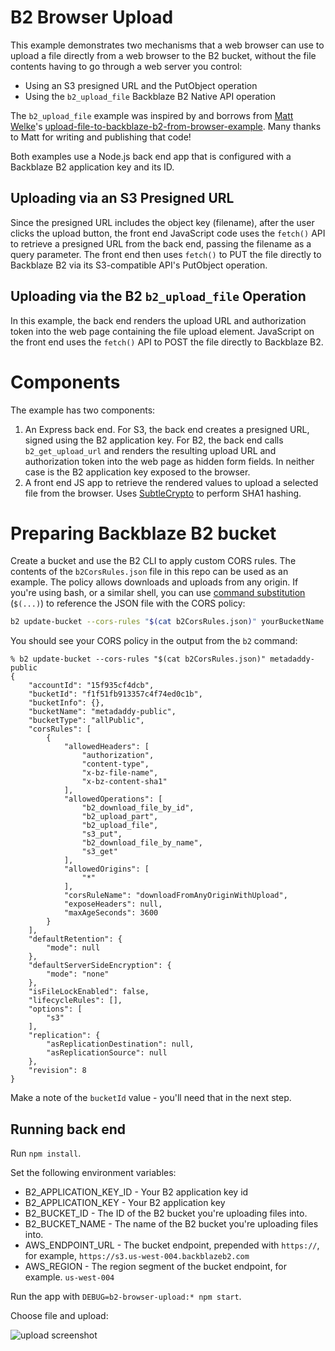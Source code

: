 # B2 Browser Upload 

This example demonstrates two mechanisms that a web browser can use to upload a file directly from a web browser to the B2 bucket, without the file contents having to go through a web server you control:
* Using an S3 presigned URL and the PutObject operation
* Using the `b2_upload_file` Backblaze B2 Native API operation

The `b2_upload_file` example was inspired by and borrows from [Matt Welke](https://github.com/mattwelke)'s [upload-file-to-backblaze-b2-from-browser-example](https://github.com/mattwelke/upload-file-to-backblaze-b2-from-browser-example). Many thanks to Matt for writing and publishing that code! 

Both examples use a Node.js back end app that is configured with a Backblaze B2 application key and its ID.

## Uploading via an S3 Presigned URL

Since the presigned URL includes the object key (filename), after the user clicks the upload button, the front end JavaScript code uses the `fetch()` API to retrieve a presigned URL from the back end, passing the filename as a query parameter. The front end then uses `fetch()` to PUT the file directly to Backblaze B2 via its S3-compatible API's PutObject operation.

## Uploading via the B2 `b2_upload_file` Operation
 
In this example, the back end renders the upload URL and authorization token into the web page containing the file upload element. JavaScript on the front end uses the `fetch()` API to POST the file directly to Backblaze B2.  

# Components

The example has two components:

1. An Express back end. For S3, the back end creates a presigned URL, signed using the B2 application key. For B2, the back end calls `b2_get_upload_url` and renders the resulting upload URL and authorization token into the web page as hidden form fields. In neither case is the B2 application key exposed to the browser.
2. A front end JS app to retrieve the rendered values to upload a selected file from the browser. Uses [SubtleCrypto](https://developer.mozilla.org/en-US/docs/Web/API/SubtleCrypto) to perform SHA1 hashing.

# Preparing Backblaze B2 bucket

Create a bucket and use the B2 CLI to apply custom CORS rules. The contents of the `b2CorsRules.json` file in this repo can be used as an example. The policy allows downloads and uploads from any origin. If you're using bash, or a similar shell, you can use [command substitution](https://www.gnu.org/software/bash/manual/html_node/Command-Substitution.html) (`$(...)`) to reference the JSON file with the CORS policy: 

```bash
b2 update-bucket --cors-rules "$(cat b2CorsRules.json)" yourBucketName
```

You should see your CORS policy in the output from the `b2` command:

```console
% b2 update-bucket --cors-rules "$(cat b2CorsRules.json)" metadaddy-public
{
    "accountId": "15f935cf4dcb",
    "bucketId": "f1f51fb913357c4f74ed0c1b",
    "bucketInfo": {},
    "bucketName": "metadaddy-public",
    "bucketType": "allPublic",
    "corsRules": [
        {
            "allowedHeaders": [
                "authorization",
                "content-type",
                "x-bz-file-name",
                "x-bz-content-sha1"
            ],
            "allowedOperations": [
                "b2_download_file_by_id",
                "b2_upload_part",
                "b2_upload_file",
                "s3_put",
                "b2_download_file_by_name",
                "s3_get"
            ],
            "allowedOrigins": [
                "*"
            ],
            "corsRuleName": "downloadFromAnyOriginWithUpload",
            "exposeHeaders": null,
            "maxAgeSeconds": 3600
        }
    ],
    "defaultRetention": {
        "mode": null
    },
    "defaultServerSideEncryption": {
        "mode": "none"
    },
    "isFileLockEnabled": false,
    "lifecycleRules": [],
    "options": [
        "s3"
    ],
    "replication": {
        "asReplicationDestination": null,
        "asReplicationSource": null
    },
    "revision": 8
}
```

Make a note of the `bucketId` value - you'll need that in the next step.

## Running back end

Run `npm install`.

Set the following environment variables:

* B2_APPLICATION_KEY_ID - Your B2 application key id
* B2_APPLICATION_KEY - Your B2 application key
* B2_BUCKET_ID - The ID of the B2 bucket you're uploading files into.
* B2_BUCKET_NAME - The name of the B2 bucket you're uploading files into.
* AWS_ENDPOINT_URL - The bucket endpoint, prepended with `https://`, for example, `https://s3.us-west-004.backblazeb2.com`
* AWS_REGION - The region segment of the bucket endpoint, for example. `us-west-004`

Run the app with `DEBUG=b2-browser-upload:* npm start`.

Choose file and upload:

![upload screenshot](https://github.com/user-attachments/assets/c5fde727-af80-43b2-9c38-0bd9034b60d3)
